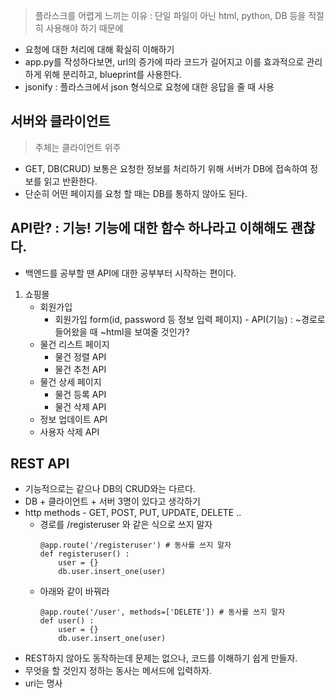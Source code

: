 > 플라스크를 어렵게 느끼는 이유 : 단일 파일이 아닌 html, python, DB 등을 적절히 사용해야 하기 때문에
- 요청에 대한 처리에 대해 확실히 이해하기
- app.py를 작성하다보면, url의 증가에 따라 코드가 길어지고 이를 효과적으로 관리하게 위해 분리하고, blueprint를 사용한다.
- jsonify : 플라스크에서 json 형식으로 요청에 대한 응답을 줄 때 사용

## 서버와 클라이언트

> 주체는 클라이언트 위주
- GET, DB(CRUD) 보통은 요청한 정보를 처리하기 위해 서버가 DB에 접속하여 정보를 읽고 반환한다. 
- 단순히 어떤 페이지를 요청 할 때는 DB를 통하지 않아도 된다. 

## API란? : 기능! 기능에 대한 함수 하나라고 이해해도 괜찮다.
- 백엔드를 공부할 땐 API에 대한 공부부터 시작하는 편이다.
1. 쇼핑몰
    - 회원가입
        - 회원가입 form(id, password 등 정보 입력 페이지) - API(기능) : ~경로로 들어왔을 때 ~html을 보여줄 것인가?
    - 물건 리스트 페이지
        - 물건 정렬 API
        - 물건 추천 API
    - 물건 상세 페이지
        - 물건 등록 API
        - 물건 삭제 API
    - 정보 업데이트 API
    - 사용자 삭제 API

## REST API
- 기능적으로는 같으나 DB의 CRUD와는 다르다.
- DB + 클라이언트 + 서버 3명이 있다고 생각하기
- http methods - GET, POST, PUT, UPDATE, DELETE ..
    - 경로를 /registeruser 와 같은 식으로 쓰지 말자
        ```
        @app.route('/registeruser') # 동사를 쓰지 말자
        def registeruser() :
            user = {}
            db.user.insert_one(user)
        ```
    - 아래와 같이 바꿔라
        ```
        @app.route('/user', methods=['DELETE']) # 동사를 쓰지 말자
        def user() :
            user = {}
            db.user.insert_one(user)
        ```
- REST하지 않아도 동작하는데 문제는 없으나, 코드를 이해하기 쉽게 만들자.
- 무엇을 할 것인지 정하는 동사는 메서드에 입력하자.
- uri는 명사 

